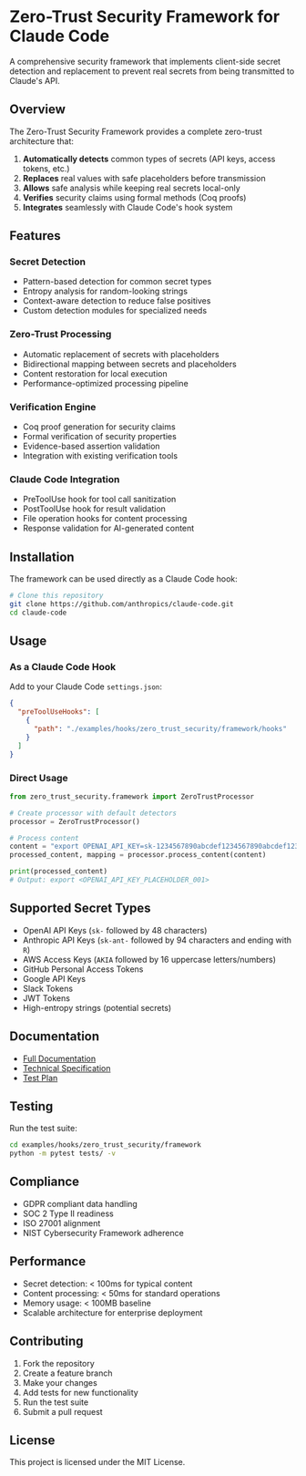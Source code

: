 # Zero-Trust Security Framework for Claude Code

A comprehensive security framework that implements client-side secret detection and replacement to prevent real secrets from being transmitted to Claude's API.

## Overview

The Zero-Trust Security Framework provides a complete zero-trust architecture that:

1. **Automatically detects** common types of secrets (API keys, access tokens, etc.)
2. **Replaces** real values with safe placeholders before transmission
3. **Allows** safe analysis while keeping real secrets local-only
4. **Verifies** security claims using formal methods (Coq proofs)
5. **Integrates** seamlessly with Claude Code's hook system

## Features

### Secret Detection
- Pattern-based detection for common secret types
- Entropy analysis for random-looking strings
- Context-aware detection to reduce false positives
- Custom detection modules for specialized needs

### Zero-Trust Processing
- Automatic replacement of secrets with placeholders
- Bidirectional mapping between secrets and placeholders
- Content restoration for local execution
- Performance-optimized processing pipeline

### Verification Engine
- Coq proof generation for security claims
- Formal verification of security properties
- Evidence-based assertion validation
- Integration with existing verification tools

### Claude Code Integration
- PreToolUse hook for tool call sanitization
- PostToolUse hook for result validation
- File operation hooks for content processing
- Response validation for AI-generated content

## Installation

The framework can be used directly as a Claude Code hook:

```bash
# Clone this repository
git clone https://github.com/anthropics/claude-code.git
cd claude-code
```

## Usage

### As a Claude Code Hook

Add to your Claude Code `settings.json`:

```json
{
  "preToolUseHooks": [
    {
      "path": "./examples/hooks/zero_trust_security/framework/hooks"
    }
  ]
}
```

### Direct Usage

```python
from zero_trust_security.framework import ZeroTrustProcessor

# Create processor with default detectors
processor = ZeroTrustProcessor()

# Process content
content = "export OPENAI_API_KEY=sk-1234567890abcdef1234567890abcdef1234567890abcdef"
processed_content, mapping = processor.process_content(content)

print(processed_content)
# Output: export <OPENAI_API_KEY_PLACEHOLDER_001>
```

## Supported Secret Types

- OpenAI API Keys (`sk-` followed by 48 characters)
- Anthropic API Keys (`sk-ant-` followed by 94 characters and ending with `R`)
- AWS Access Keys (`AKIA` followed by 16 uppercase letters/numbers)
- GitHub Personal Access Tokens
- Google API Keys
- Slack Tokens
- JWT Tokens
- High-entropy strings (potential secrets)

## Documentation

- [Full Documentation](DOCS.md)
- [Technical Specification](SPEC.md)
- [Test Plan](TEST_PLAN.md)

## Testing

Run the test suite:

```bash
cd examples/hooks/zero_trust_security/framework
python -m pytest tests/ -v
```

## Compliance

- GDPR compliant data handling
- SOC 2 Type II readiness
- ISO 27001 alignment
- NIST Cybersecurity Framework adherence

## Performance

- Secret detection: < 100ms for typical content
- Content processing: < 50ms for standard operations
- Memory usage: < 100MB baseline
- Scalable architecture for enterprise deployment

## Contributing

1. Fork the repository
2. Create a feature branch
3. Make your changes
4. Add tests for new functionality
5. Run the test suite
6. Submit a pull request

## License

This project is licensed under the MIT License.